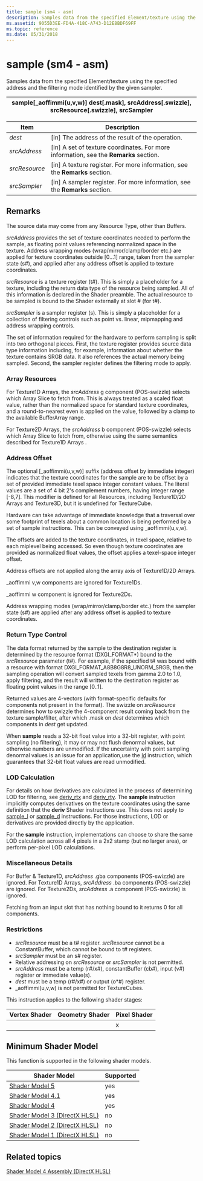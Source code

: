 ```yaml
---
title: sample (sm4 - asm)
description: Samples data from the specified Element/texture using the specified address and the filtering mode identified by the given sampler.
ms.assetid: 9055D3EE-FD4A-418C-A743-D12E8BDF69FF
ms.topic: reference
ms.date: 05/31/2018
---
```


# sample (sm4 - asm)

Samples data from the specified Element/texture using the specified address and the filtering mode identified by the given sampler.



| sample\[\_aoffimmi(u,v,w)\] dest\[.mask\], srcAddress\[.swizzle\], srcResource\[.swizzle\], srcSampler |
|--------------------------------------------------------------------------------------------------------|



 



| Item                                                                                                               | Description                                                                                        |
|--------------------------------------------------------------------------------------------------------------------|----------------------------------------------------------------------------------------------------|
| <span id="dest"></span><span id="DEST"></span>*dest*<br/>                                                    | \[in\] The address of the result of the operation.<br/>                                      |
| <span id="srcAddress"></span><span id="srcaddress"></span><span id="SRCADDRESS"></span>*srcAddress*<br/>     | \[in\] A set of texture coordinates. For more information, see the **Remarks** section.<br/> |
| <span id="srcResource"></span><span id="srcresource"></span><span id="SRCRESOURCE"></span>*srcResource*<br/> | \[in\] A texture register. For more information, see the **Remarks** section.<br/>           |
| <span id="srcSampler"></span><span id="srcsampler"></span><span id="SRCSAMPLER"></span>*srcSampler*<br/>     | \[in\] A sampler register. For more information, see the **Remarks** section.<br/>           |



 

## Remarks

The source data may come from any Resource Type, other than Buffers.

*srcAddress* provides the set of texture coordinates needed to perform the sample, as floating point values referencing normalized space in the texture. Address wrapping modes (wrap/mirror/clamp/border etc.) are applied for texture coordinates outside \[0...1\] range, taken from the sampler state (s\#), and applied after any address offset is applied to texture coordinates.

*srcResource* is a texture register (t\#). This is simply a placeholder for a texture, including the return data type of the resource being sampled. All of this information is declared in the Shader preamble. The actual resource to be sampled is bound to the Shader externally at slot \# (for t\#).

*srcSampler* is a sampler register (s). This is simply a placeholder for a collection of filtering controls such as point vs. linear, mipmapping and address wrapping controls.

The set of information required for the hardware to perform sampling is split into two orthogonal pieces. First, the texture register provides source data type information including, for example, information about whether the texture contains SRGB data. It also references the actual memory being sampled. Second, the sampler register defines the filtering mode to apply.

### Array Resources

For Texture1D Arrays, the *srcAddress* g component (POS-swizzle) selects which Array Slice to fetch from. This is always treated as a scaled float value, rather than the normalized space for standard texture coordinates, and a round-to-nearest even is applied on the value, followed by a clamp to the available BufferArray range.

For Texture2D Arrays, the *srcAddress* b component (POS-swizzle) selects which Array Slice to fetch from, otherwise using the same semantics described for Texture1D Arrays .

### Address Offset

The optional \[\_aoffimmi(u,v,w)\] suffix (address offset by immediate integer) indicates that the texture coordinates for the sample are to be offset by a set of provided immediate texel space integer constant values. The literal values are a set of 4 bit 2's complement numbers, having integer range \[-8,7\]. This modifier is defined for all Resources, including Texture1D/2D Arrays and Texture3D, but it is undefined for TextureCube.

Hardware can take advantage of immediate knowledge that a traversal over some footprint of texels about a common location is being performed by a set of sample instructions. This can be conveyed using \_aoffimmi(u,v,w).

The offsets are added to the texture coordinates, in texel space, relative to each miplevel being accessed. So even though texture coordinates are provided as normalized float values, the offset applies a texel-space integer offset.

Address offsets are not applied along the array axis of Texture1D/2D Arrays.

\_aoffimmi v,w components are ignored for Texture1Ds.

\_aoffimmi w component is ignored for Texture2Ds.

Address wrapping modes (wrap/mirror/clamp/border etc.) from the sampler state (s\#) are applied after any address offset is applied to texture coordinates.

### Return Type Control

The data format returned by the sample to the destination register is determined by the resource format (DXGI\_FORMAT\*) bound to the *srcResource* parameter (t\#). For example, if the specified t\# was bound with a resource with format DXGI\_FORMAT\_A8B8G8R8\_UNORM\_SRGB, then the sampling operation will convert sampled texels from gamma 2.0 to 1.0, apply filtering, and the result will written to the destination register as floating point values in the range \[0..1\].

Returned values are 4-vectors (with format-specific defaults for components not present in the format). The swizzle on *srcResource* determines how to swizzle the 4-component result coming back from the texture sample/filter, after which .mask on *dest* determines which components in *dest* get updated.

When **sample** reads a 32-bit float value into a 32-bit register, with point sampling (no filtering), it may or may not flush denormal values, but otherwise numbers are unmodified. If the uncertainty with point sampling denormal values is an issue for an application,use the [ld](ld--sm4---asm-.md) instruction, which guarantees that 32-bit float values are read unmodified.

### LOD Calculation

For details on how derivatives are calculated in the process of determining LOD for filtering, see [deriv\_rtx](deriv-rtx--sm4---asm-.md) and [deriv\_rty](deriv-rty--sm4---asm-.md). The **sample** instruction implicitly computes derivatives on the texture coordinates using the same definition that the **deriv** Shader instructions use. This does not apply to [sample\_l](sample-l--sm4---asm-.md) or [sample\_d](sample-d--sm4---asm-.md) instructions. For those instructions, LOD or derivatives are provided directly by the application.

For the **sample** instruction, implementations can choose to share the same LOD calculation across all 4 pixels in a 2x2 stamp (but no larger area), or perform per-pixel LOD calculations.

### Miscellaneous Details

For Buffer & Texture1D, *srcAddress* .gba components (POS-swizzle) are ignored. For Texture1D Arrays, *srcAddress* .ba components (POS-swizzle) are ignored. For Texture2Ds, *srcAddress* .a component (POS-swizzle) is ignored.

Fetching from an input slot that has nothing bound to it returns 0 for all components.

### Restrictions

-   *srcResource* must be a t\# register. *srcResource* cannot be a ConstantBuffer, which cannot be bound to t\# registers.
-   *srcSampler* must be an s\# register.
-   Relative addressing on *srcResource* or *srcSampler* is not permitted.
-   *srcAddress* must be a temp (r\#/x\#), constantBuffer (cb\#), input (v\#) register or immediate value(s).
-   *dest* must be a temp (r\#/x\#) or output (o\*\#) register.
-   \_aoffimmi(u,v,w) is not permitted for TextureCubes.

This instruction applies to the following shader stages:



| Vertex Shader | Geometry Shader | Pixel Shader |
|---------------|-----------------|--------------|
|               |                 | x            |



 

## Minimum Shader Model

This function is supported in the following shader models.



| Shader Model                                              | Supported |
|-----------------------------------------------------------|-----------|
| [Shader Model 5](d3d11-graphics-reference-sm5.md)        | yes       |
| [Shader Model 4.1](dx-graphics-hlsl-sm4.md)              | yes       |
| [Shader Model 4](dx-graphics-hlsl-sm4.md)                | yes       |
| [Shader Model 3 (DirectX HLSL)](dx-graphics-hlsl-sm3.md) | no        |
| [Shader Model 2 (DirectX HLSL)](dx-graphics-hlsl-sm2.md) | no        |
| [Shader Model 1 (DirectX HLSL)](dx-graphics-hlsl-sm1.md) | no        |



 

## Related topics

<dl> <dt>

[Shader Model 4 Assembly (DirectX HLSL)](dx-graphics-hlsl-sm4-asm.md)
</dt> </dl>

 

 





